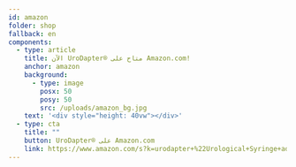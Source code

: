 ```yaml
---
id: amazon
folder: shop
fallback: en
components:
  - type: article
    title: الآن UroDapter® متاح على Amazon.com!
    anchor: amazon
    background:
      - type: image
        posx: 50
        posy: 50
        src: /uploads/amazon_bg.jpg
    text: '<div style="height: 40vw"></div>'
  - type: cta
    title: ""
    button: UroDapter® على Amazon.com
    link: https://www.amazon.com/s?k=urodapter+%22Urological+Syringe+adapter%22
---
```

